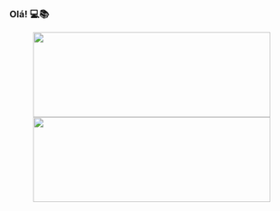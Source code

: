 ### Olá!  💻📚 
<div align="center">
  <a href="https://github.com/mathesanto">
  <img height="150em" width="420em" src="https://github-readme-stats.vercel.app/api?username=mathesanto&show_icons=true&theme=dark&include_all_commits=true&count_private=true"/>
  <img height="150em" width="420em" src="https://github-readme-stats.vercel.app/api/top-langs/?username=mathesanto&layout=compact&langs_count=7&theme=dark"/>
</div>
  
  
  
  
<!--
**mathesanto/mathesanto** is a ✨ _special_ ✨ repository because its `README.md` (this file) appears on your GitHub profile.

Here are some ideas to get you started:

- 🔭 I’m currently working on ...
- 🌱 I’m currently learning ...
- 👯 I’m looking to collaborate on ...
- 🤔 I’m looking for help with ...
- 💬 Ask me about ...
- 📫 How to reach me: ...
- 😄 Pronouns: ...
- ⚡ Fun fact: ...
-->
